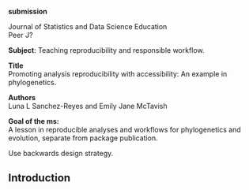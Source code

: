 **submission**<br>

Journal of Statistics and Data Science Education<br>
Peer J?

**Subject**: Teaching reproducibility and responsible workflow.


**Title**<br>
Promoting analysis reproducibility with accessibility: An example in phylogenetics.

**Authors**<br>
Luna L Sanchez-Reyes and Emily Jane McTavish

**Goal of the ms:**<br>
A lesson in reproducible analyses and workflows for phylogenetics and evolution, separate from package publication.

Use backwards design strategy.

## Introduction



